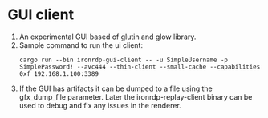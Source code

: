 # GUI client

1. An experimental GUI based of glutin and glow library.
2. Sample command to run the ui client:
    ```
    cargo run --bin ironrdp-gui-client -- -u SimpleUsername -p SimplePassword! --avc444 --thin-client --small-cache --capabilities 0xf 192.168.1.100:3389
    ```
3. If the GUI has artifacts it can be dumped to a file using the gfx_dump_file parameter. Later the ironrdp-replay-client binary can be used to debug and fix any issues 
 in the renderer.